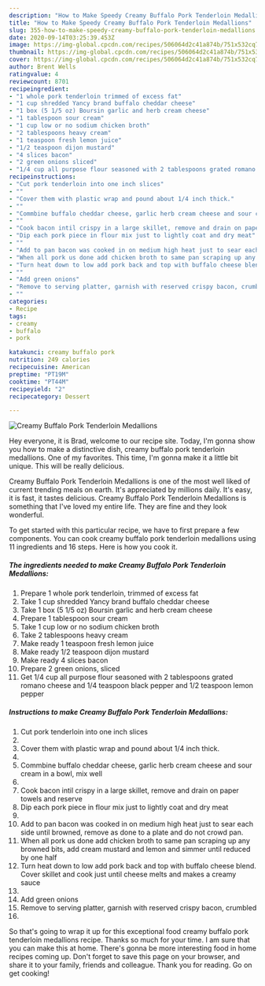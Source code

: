 ```yaml
---
description: "How to Make Speedy Creamy Buffalo Pork Tenderloin Medallions"
title: "How to Make Speedy Creamy Buffalo Pork Tenderloin Medallions"
slug: 355-how-to-make-speedy-creamy-buffalo-pork-tenderloin-medallions
date: 2020-09-14T03:25:39.453Z
image: https://img-global.cpcdn.com/recipes/506064d2c41a874b/751x532cq70/creamy-buffalo-pork-tenderloin-medallions-recipe-main-photo.jpg
thumbnail: https://img-global.cpcdn.com/recipes/506064d2c41a874b/751x532cq70/creamy-buffalo-pork-tenderloin-medallions-recipe-main-photo.jpg
cover: https://img-global.cpcdn.com/recipes/506064d2c41a874b/751x532cq70/creamy-buffalo-pork-tenderloin-medallions-recipe-main-photo.jpg
author: Brent Wells
ratingvalue: 4
reviewcount: 8701
recipeingredient:
- "1 whole pork tenderloin trimmed of excess fat"
- "1 cup shredded Yancy brand buffalo cheddar cheese"
- "1 box (5 1/5 oz) Boursin garlic and herb cream cheese"
- "1 tablespoon sour cream"
- "1 cup low or no sodium chicken broth"
- "2 tablespoons heavy cream"
- "1 teaspoon fresh lemon juice"
- "1/2 teaspoon dijon mustard"
- "4 slices bacon"
- "2 green onions sliced"
- "1/4 cup all purpose flour seasoned with 2 tablespoons grated romano cheese and 14 teaspoon black pepper and 12 teaspoon lemon pepper"
recipeinstructions:
- "Cut pork tenderloin into one inch slices"
- ""
- "Cover them with plastic wrap and pound about 1/4 inch thick."
- ""
- "Commbine buffalo cheddar cheese, garlic herb cream cheese and sour cream in a bowl, mix well"
- ""
- "Cook bacon intil crispy in a large skillet, remove and drain on paper towels and reserve"
- "Dip each pork piece in flour mix just to lightly coat and dry meat"
- ""
- "Add to pan bacon was cooked in on medium high heat just to sear each side until browned, remove as done to a plate and do not crowd pan."
- "When all pork us done add chicken broth to same pan scraping up any browned bits, add cream mustard and lemon and simmer until reduced by one half"
- "Turn heat down to low add pork back and top with buffalo cheese blend. Cover skillet and cook just until cheese melts and makes a creamy sauce"
- ""
- "Add green onions"
- "Remove to serving platter, garnish with reserved crispy bacon, crumbled"
- ""
categories:
- Recipe
tags:
- creamy
- buffalo
- pork

katakunci: creamy buffalo pork 
nutrition: 249 calories
recipecuisine: American
preptime: "PT19M"
cooktime: "PT44M"
recipeyield: "2"
recipecategory: Dessert

---
```



![Creamy Buffalo Pork Tenderloin Medallions](https://img-global.cpcdn.com/recipes/506064d2c41a874b/751x532cq70/creamy-buffalo-pork-tenderloin-medallions-recipe-main-photo.jpg)

Hey everyone, it is Brad, welcome to our recipe site. Today, I'm gonna show you how to make a distinctive dish, creamy buffalo pork tenderloin medallions. One of my favorites. This time, I'm gonna make it a little bit unique. This will be really delicious.

Creamy Buffalo Pork Tenderloin Medallions is one of the most well liked of current trending meals on earth. It's appreciated by millions daily. It's easy, it is fast, it tastes delicious. Creamy Buffalo Pork Tenderloin Medallions is something that I've loved my entire life. They are fine and they look wonderful.




To get started with this particular recipe, we have to first prepare a few components. You can cook creamy buffalo pork tenderloin medallions using 11 ingredients and 16 steps. Here is how you cook it.

<!--inarticleads1-->

##### The ingredients needed to make Creamy Buffalo Pork Tenderloin Medallions:

1. Prepare 1 whole pork tenderloin, trimmed of excess fat
1. Take 1 cup shredded Yancy brand buffalo cheddar cheese
1. Take 1 box (5 1/5 oz) Boursin garlic and herb cream cheese
1. Prepare 1 tablespoon sour cream
1. Take 1 cup low or no sodium chicken broth
1. Take 2 tablespoons heavy cream
1. Make ready 1 teaspoon fresh lemon juice
1. Make ready 1/2 teaspoon dijon mustard
1. Make ready 4 slices bacon
1. Prepare 2 green onions, sliced
1. Get 1/4 cup all purpose flour seasoned with 2 tablespoons grated romano cheese and 1/4 teaspoon black pepper and 1/2 teaspoon lemon pepper




<!--inarticleads2-->

##### Instructions to make Creamy Buffalo Pork Tenderloin Medallions:

1. Cut pork tenderloin into one inch slices
1. 
1. Cover them with plastic wrap and pound about 1/4 inch thick.
1. 
1. Commbine buffalo cheddar cheese, garlic herb cream cheese and sour cream in a bowl, mix well
1. 
1. Cook bacon intil crispy in a large skillet, remove and drain on paper towels and reserve
1. Dip each pork piece in flour mix just to lightly coat and dry meat
1. 
1. Add to pan bacon was cooked in on medium high heat just to sear each side until browned, remove as done to a plate and do not crowd pan.
1. When all pork us done add chicken broth to same pan scraping up any browned bits, add cream mustard and lemon and simmer until reduced by one half
1. Turn heat down to low add pork back and top with buffalo cheese blend. Cover skillet and cook just until cheese melts and makes a creamy sauce
1. 
1. Add green onions
1. Remove to serving platter, garnish with reserved crispy bacon, crumbled
1. 




So that's going to wrap it up for this exceptional food creamy buffalo pork tenderloin medallions recipe. Thanks so much for your time. I am sure that you can make this at home. There's gonna be more interesting food in home recipes coming up. Don't forget to save this page on your browser, and share it to your family, friends and colleague. Thank you for reading. Go on get cooking!
